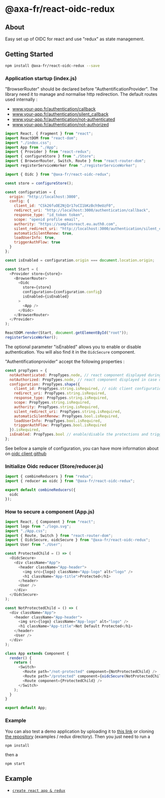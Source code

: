 # @axa-fr/react-oidc-redux

## About

Easy set up of OIDC for react and use "redux" as state management.

## Getting Started

```sh
npm install @axa-fr/react-oidc-redux --save
```

### Application startup (index.js)

"BrowserRouter" should be declared before "AuthentificationProvider".
The library need it to manage and normalise http redirection.
The default routes used internally :

- www.your-app.fr/authentication/callback
- www.your-app.fr/authentication/silent_callback
- www.your-app.fr/authentication/not-authenticated
- www.your-app.fr/authentication/not-authorized

```javascript
import React, { Fragment } from "react";
import ReactDOM from "react-dom";
import "./index.css";
import App from "./App";
import { Provider } from "react-redux";
import { configureStore } from "./Store";
import { BrowserRouter, Switch, Route } from "react-router-dom";
import registerServiceWorker from "./registerServiceWorker";

import { Oidc } from "@axa-fr/react-oidc-redux";

const store = configureStore();

const configuration = {
  origin: "http://localhost:3000",
  config: {
    client_id: "CSk26fuOE2NjQr17oCI1bKzBch9eUzF0",
    redirect_uri: "http://localhost:3000/authentication/callback",
    response_type: "id_token token",
    scope: "openid profile email",
    authority: "https://samplesreact.eu.auth0.com",
    silent_redirect_uri: "http://localhost:3000/authentication/silent_callback",
    automaticSilentRenew: true,
    loadUserInfo: true,
    triggerAuthFlow: true
  }
};

const isEnabled = configuration.origin === document.location.origin;

const Start = (
  <Provider store={store}>
    <BrowserRouter>
      <Oidc
        store={store}
        configuration={configuration.config}
        isEnabled={isEnabled}
      >
        <App />
      </Oidc>
    </BrowserRouter>
  </Provider>
);

ReactDOM.render(Start, document.getElementById("root"));
registerServiceWorker();
```

The optional parameter "isEnabled" allows you to enable or disable authentication. You will also find it in the `OidcSecure` component.

"Authentificationprovider" accept the following properties :

```javascript
const propTypes = {
  notAuthenticated: PropTypes.node, // react component displayed during authentication
  notAuthorized: PropTypes.node, // react component displayed in case user is not Authorised
  configuration: PropTypes.shape({
    client_id: PropTypes.string.isRequired, // oidc client configuration, the same as oidc client library used internally https://github.com/IdentityModel/oidc-client-js
    redirect_uri: PropTypes.string.isRequired,
    response_type: PropTypes.string.isRequired,
    scope: PropTypes.string.isRequired,
    authority: PropTypes.string.isRequired,
    silent_redirect_uri: PropTypes.string.isRequired,
    automaticSilentRenew: PropTypes.bool.isRequired,
    loadUserInfo: PropTypes.bool.isRequired,
    triggerAuthFlow: PropTypes.bool.isRequired
  }).isRequired,
  isEnabled: PropTypes.bool // enable/disable the protections and trigger of authentication (useful during development).
};
```

See bellow a sample of configuration, you can have more information about on [oidc client github](https://github.com/IdentityModel/oidc-client-js)

### Initialize Oidc reducer (Store/reducer.js)

```javascript
import { combineReducers } from "redux";
import { reducer as oidc } from "@axa-fr/react-oidc-redux";

export default combineReducers({
  oidc
});
```

### How to secure a component (App.js)

```javascript
import React, { Component } from "react";
import logo from "./logo.svg";
import "./App.css";
import { Route, Switch } from "react-router-dom";
import { OidcSecure, oidcSecure } from "@axa-fr/react-oidc-redux";
import User from "./User";

const ProtectedChild = () => (
  <OidcSecure>
    <div className="App">
      <header className="App-header">
        <img src={logo} className="App-logo" alt="logo" />
        <h1 className="App-title">Protected</h1>
      </header>
      <User />
    </div>
  </OidcSecure>
);

const NotProtectedChild = () => (
  <div className="App">
    <header className="App-header">
      <img src={logo} className="App-logo" alt="logo" />
      <h1 className="App-title">Not Default Protected</h1>
    </header>
    <User />
  </div>
);

class App extends Component {
  render() {
    return (
      <Switch>
        <Route path="/not-protected" component={NotProtectedChild} />
        <Route path="/protected" component={oidcSecure(NotProtectedChild)} />
        <Route component={ProtectedChild} />
      </Switch>
    );
  }
}

export default App;
```

### Example

You can also test a demo application by uploading it to [this link](https://download-directory.github.io/?url=https://github.com/AxaGuilDEv/react-oidc/tree/master/examples/redux) or cloning [the repository](https://github.com/AxaGuilDEv/react-oidc.git) (examples / redux directory).
Then you just need to run a

```shell
npm install
```

then a

```Shell
npm start
```

## Example

- [`create react app & redux`](./examples/redux)
